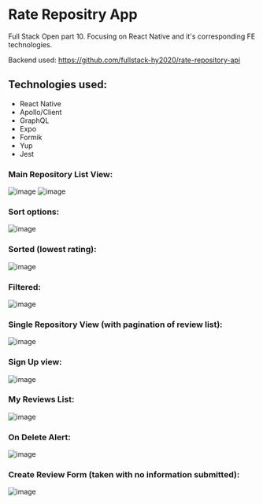 # Rate Repositry App 

Full Stack Open part 10. Focusing on React Native and it's corresponding FE technologies.  

Backend used: https://github.com/fullstack-hy2020/rate-repository-api 

## Technologies used:
- React Native
- Apollo/Client
- GraphQL
- Expo
- Formik
- Yup
- Jest

### Main Repository List View:
![image](https://github.com/dermotbg/fullstackopen10/assets/123154617/c6dbbb89-3171-4192-9a6b-6fdc96504314)
![image](https://github.com/dermotbg/fullstackopen10/assets/123154617/7723b2ee-c374-458c-8160-42c2df4ba4da)
### Sort options:
![image](https://github.com/dermotbg/fullstackopen10/assets/123154617/c34cc853-c7a5-45c8-a172-2decae01df32)
### Sorted (lowest rating):
![image](https://github.com/dermotbg/fullstackopen10/assets/123154617/e6b7582b-c64c-479c-9b78-a921522b1a46)
### Filtered:
![image](https://github.com/dermotbg/fullstackopen10/assets/123154617/dd6eccb0-8da5-424a-8c74-2e644e274a7f)

### Single Repository View (with pagination of review list):
![image](https://github.com/dermotbg/fullstackopen10/assets/123154617/36c251a4-00e9-465b-82d1-19ab5e29eeaa)

### Sign Up view:
![image](https://github.com/dermotbg/fullstackopen10/assets/123154617/14ff182a-ef02-446f-a344-9579723d5cbc)

### My Reviews List: 
![image](https://github.com/dermotbg/fullstackopen10/assets/123154617/a3714ea0-5075-4a30-a516-3b1971e95251)
### On Delete Alert:
![image](https://github.com/dermotbg/fullstackopen10/assets/123154617/45561685-b16e-4c3f-b568-910ce8991b4c)

### Create Review Form (taken with no information submitted):
![image](https://github.com/dermotbg/fullstackopen10/assets/123154617/b7567467-fb42-4be6-9b94-94099d847902)

